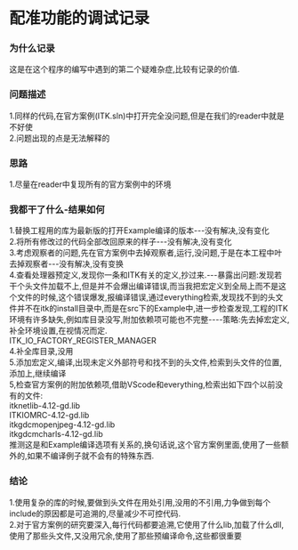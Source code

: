 配准功能的调试记录
=======
### 为什么记录
这是在这个程序的编写中遇到的第二个疑难杂症,比较有记录的价值.<br>

### 问题描述
1.同样的代码,在官方案例(ITK.sln)中打开完全没问题,但是在我们的reader中就是不好使<br>
2.问题出现的点是无法解释的<br>

### 思路
1.尽量在reader中复现所有的官方案例中的环境<br>

### 我都干了什么-结果如何
1.替换工程用的库为最新版的打开Example编译的版本---没有解决,没有变化<br>
2.将所有修改过的代码全部改回原来的样子---没有解决,没有变化<br>
3.考虑观察者的问题,先在官方案例中去掉观察者,运行,没问题,于是在本工程中叶去掉观察者---没有解决,没有变换<br>
4.查看处理器预定义,发现你一条和ITK有关的定义,抄过来.---暴露出问题:发现若干个头文件加载不上,但是并不会爆出编译错误,而当我把宏定义到全局上而不是这个文件的时候,这个错误爆发,报编译错误,通过everything检索,发现找不到的头文件并不在itk的install目录中,而是在src下的Example中,进一步检查发现,工程的ITK环境有许多缺失,例如库目录没写,附加依赖项可能也不完整----策略:先去掉宏定义,补全环境设置,在视情况而定.<br>
ITK_IO_FACTORY_REGISTER_MANAGER<br>
4.补全库目录,没用<br>
5.添加宏定义,编译,出现未定义外部符号和找不到的头文件,检索到头文件的位置,添加上,继续编译<br>
5,检查官方案例的附加依赖项,借助VScode和everything,检索出如下四个以前没有的文件:<br>
itknetlib-4.12-gd.lib<br>
ITKIOMRC-4.12-gd.lib<br>
itkgdcmopenjpeg-4.12-gd.lib<br>
itkgdcmcharls-4.12-gd.lib<br>
推测这是和Example编译选项有关系的,换句话说,这个官方案例里面,使用了一些额外的,如果不编译例子就不会有的特殊东西.<br>


### 结论
1.使用复杂的库的时候,要做到头文件在用处引用,没用的不引用,力争做到每个include的原因都是可追溯的,尽量减少不可控代码.<br>
2.对于官方案例的研究要深入,每行代码都要追溯,它使用了什么lib,加载了什么dll,使用了那些头文件,又没用冗余,使用了那些预编译命令,这些都很重要<br>
